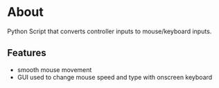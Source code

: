 # About

Python Script that converts controller inputs to mouse/keyboard inputs.


## Features

- smooth mouse movement
- GUI used to change mouse speed and type with onscreen keyboard
